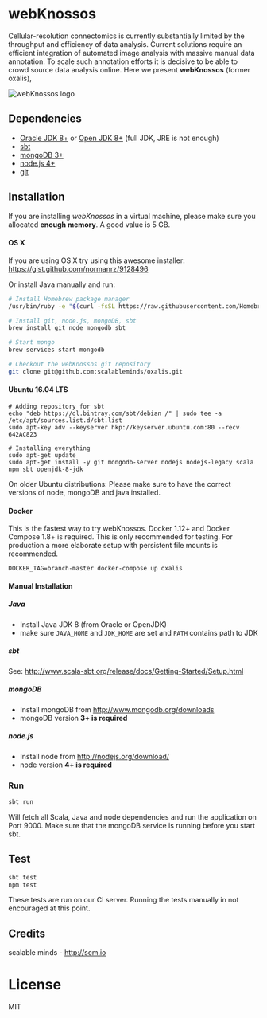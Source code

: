 # webKnossos
Cellular-resolution connectomics is currently substantially limited by the throughput and efficiency of data analysis. Current solutions require an efficient integration of automated image analysis with massive manual data annotation. To scale such annotation efforts it is decisive to be able to crowd source data analysis online. Here we present **webKnossos** (former oxalis),

![webKnossos logo](https://webknossos.brain.mpg.de/assets/images/oxalis.svg)

## Dependencies

* [Oracle JDK 8+](http://www.oracle.com/technetwork/java/javase/downloads/index.html) or [Open JDK 8+](http://openjdk.java.net/) (full JDK, JRE is not enough)
* [sbt](http://www.scala-sbt.org/)
* [mongoDB 3+](http://www.mongodb.org/downloads)
* [node.js 4+](http://nodejs.org/download/)
* [git](http://git-scm.com/downloads)

## Installation
If you are installing *webKnossos* in a virtual machine, please make sure you allocated **enough memory**. A good value is 5 GB.

#### OS X
If you are using OS X try using this awesome installer:
https://gist.github.com/normanrz/9128496

Or install Java manually and run:

```bash
# Install Homebrew package manager
/usr/bin/ruby -e "$(curl -fsSL https://raw.githubusercontent.com/Homebrew/install/master/install)"

# Install git, node.js, mongoDB, sbt
brew install git node mongodb sbt

# Start mongo
brew services start mongodb

# Checkout the webKnossos git repository
git clone git@github.com:scalableminds/oxalis.git
```


#### Ubuntu 16.04 LTS

```
# Adding repository for sbt
echo "deb https://dl.bintray.com/sbt/debian /" | sudo tee -a /etc/apt/sources.list.d/sbt.list
sudo apt-key adv --keyserver hkp://keyserver.ubuntu.com:80 --recv 642AC823

# Installing everything
sudo apt-get update
sudo apt-get install -y git mongodb-server nodejs nodejs-legacy scala npm sbt openjdk-8-jdk
```

On older Ubuntu distributions: Please make sure to have the correct versions of node, mongoDB and java installed.

#### Docker
This is the fastest way to try webKnossos. Docker 1.12+ and Docker Compose 1.8+ is required. This is only recommended for testing. For production a more elaborate setup with persistent file mounts is recommended.

```
DOCKER_TAG=branch-master docker-compose up oxalis
```


#### Manual Installation

##### Java
* Install Java JDK 8 (from Oracle or OpenJDK)
* make sure `JAVA_HOME` and `JDK_HOME` are set and `PATH` contains path to JDK

##### sbt
See: http://www.scala-sbt.org/release/docs/Getting-Started/Setup.html

##### mongoDB
* Install mongoDB from http://www.mongodb.org/downloads
* mongoDB version **3+ is required**

##### node.js
* Install node from http://nodejs.org/download/
* node version **4+ is required**

### Run
```bash
sbt run
```

Will fetch all Scala, Java and node dependencies and run the application on Port 9000. Make sure that the mongoDB service is running before you start sbt.

## Test
```bash
sbt test
npm test
```

These tests are run on our CI server. Running the tests manually in not encouraged at this point.

## Credits
scalable minds - http://scm.io

# License
MIT

